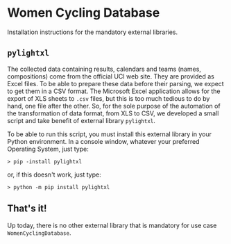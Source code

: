 # Women Cycling Database

Installation instructions for the mandatory external libraries.

## `pylightxl`
The collected data containing results, calendars and teams (names, compositions) come from the official UCI web site. They are provided as Excel files. To be able to prepare these data before their parsing, we expect to get them in a CSV format. The Microsoft  Excel application allows for the export of XLS sheets to `.csv` files, but this is too much tedious to do by hand, one file after the other. So, for the sole purpose of the automation of the transformation of data format, from XLS to CSV, we developed a small script and take benefit of external library `pylightxl`.

To be able to run this script, you must install this external library in your Python environment. In a console window, whatever your preferred Operating System, just type:

    > pip -install pylightxl

or, if this doesn't work, just type:

    > python -m pip install pylightxl

## That's it!
Up today, there is no other external library that is mandatory for use case `WomenCyclingDatabase`.